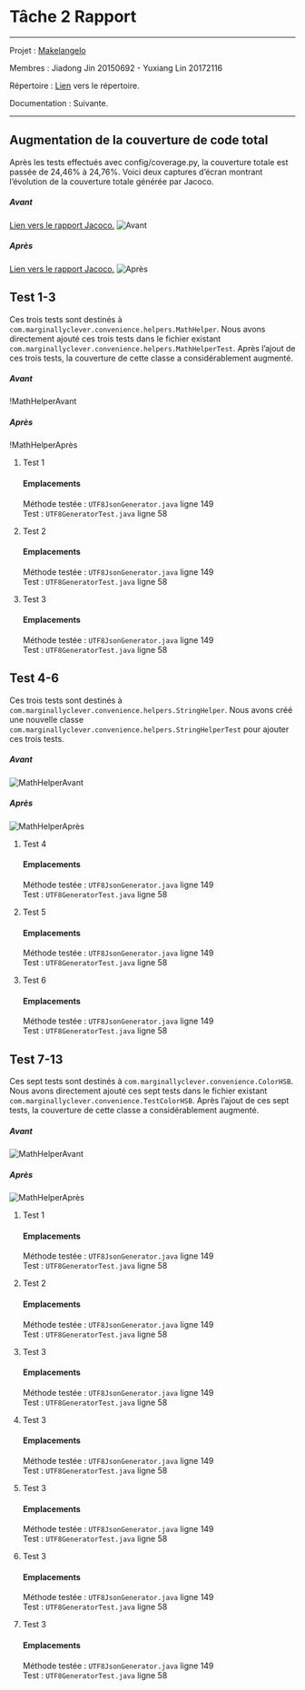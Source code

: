 # Tâche 2 Rapport

******

Projet : [Makelangelo](https://github.com/umontreal-diro/Makelangelo-software)

Membres : Jiadong Jin 20150692 - Yuxiang Lin 20172116

Répertoire : [Lien](https://github.com/JdJ1n/Makelangelo-software) vers le répertoire.

Documentation : Suivante.

******

## Augmentation de la couverture de code total

Après les tests effectués avec config/coverage.py, la couverture totale est passée de 24,46% à 24,76%.
Voici deux captures d’écran montrant l’évolution de la couverture totale générée par Jacoco.

##### Avant
[Lien vers le rapport Jacoco.](https://html-preview.github.io/?url=https://github.com/JdJ1n/Makelangelo-software/blob/master/Document/htmlReportAvant/index.html)
![Avant](Screenshots/all_before.png)

##### Après
[Lien vers le rapport Jacoco.](https://html-preview.github.io/?url=https://github.com/JdJ1n/Makelangelo-software/blob/master/Document/htmlReportApres/index.html)
![Après](Screenshots/all_after.png)

## Test 1-3

Ces trois tests sont destinés à `com.marginallyclever.convenience.helpers.MathHelper`. Nous avons directement ajouté ces trois tests dans le fichier existant `com.marginallyclever.convenience.helpers.MathHelperTest`. Après l’ajout de ces trois tests, la couverture de cette classe a considérablement augmenté.

##### Avant
!MathHelperAvant

##### Après
!MathHelperAprès

1. Test 1
   #### Emplacements
   Méthode testée : `UTF8JsonGenerator.java` ligne 149  
   Test : `UTF8GeneratorTest.java` ligne 58

2. Test 2
   #### Emplacements
   Méthode testée : `UTF8JsonGenerator.java` ligne 149  
   Test : `UTF8GeneratorTest.java` ligne 58

3. Test 3
   #### Emplacements
   Méthode testée : `UTF8JsonGenerator.java` ligne 149  
   Test : `UTF8GeneratorTest.java` ligne 58


## Test 4-6

Ces trois tests sont destinés à `com.marginallyclever.convenience.helpers.StringHelper`. Nous avons créé une nouvelle classe `com.marginallyclever.convenience.helpers.StringHelperTest` pour ajouter ces trois tests.
##### Avant
![MathHelperAvant](Screenshots/all_before.png)

##### Après
![MathHelperAprès](Screenshots/all_after.png)

1. Test 4
   #### Emplacements
   Méthode testée : `UTF8JsonGenerator.java` ligne 149  
   Test : `UTF8GeneratorTest.java` ligne 58

2. Test 5
   #### Emplacements
   Méthode testée : `UTF8JsonGenerator.java` ligne 149  
   Test : `UTF8GeneratorTest.java` ligne 58

3. Test 6
   #### Emplacements
   Méthode testée : `UTF8JsonGenerator.java` ligne 149  
   Test : `UTF8GeneratorTest.java` ligne 58

## Test 7-13

Ces sept tests sont destinés à `com.marginallyclever.convenience.ColorHSB`. Nous avons directement ajouté ces sept tests dans le fichier existant `com.marginallyclever.convenience.TestColorHSB`. Après l’ajout de ces sept tests, la couverture de cette classe a considérablement augmenté.

##### Avant
![MathHelperAvant](Screenshots/all_before.png)

##### Après
![MathHelperAprès](Screenshots/all_after.png)

1. Test 1
   #### Emplacements
   Méthode testée : `UTF8JsonGenerator.java` ligne 149  
   Test : `UTF8GeneratorTest.java` ligne 58

2. Test 2
   #### Emplacements
   Méthode testée : `UTF8JsonGenerator.java` ligne 149  
   Test : `UTF8GeneratorTest.java` ligne 58

3. Test 3
   #### Emplacements
   Méthode testée : `UTF8JsonGenerator.java` ligne 149  
   Test : `UTF8GeneratorTest.java` ligne 58

4. Test 3
   #### Emplacements
   Méthode testée : `UTF8JsonGenerator.java` ligne 149  
   Test : `UTF8GeneratorTest.java` ligne 58

5. Test 3
   #### Emplacements
   Méthode testée : `UTF8JsonGenerator.java` ligne 149  
   Test : `UTF8GeneratorTest.java` ligne 58

6. Test 3
   #### Emplacements
   Méthode testée : `UTF8JsonGenerator.java` ligne 149  
   Test : `UTF8GeneratorTest.java` ligne 58

7. Test 3
   #### Emplacements
   Méthode testée : `UTF8JsonGenerator.java` ligne 149  
   Test : `UTF8GeneratorTest.java` ligne 58